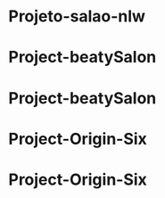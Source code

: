 # Projeto-salao-nlw
# Project-beatySalon
# Project-beatySalon
# Project-Origin-Six
# Project-Origin-Six
